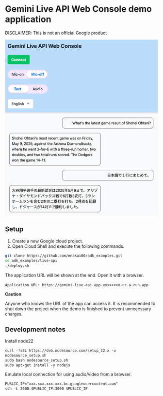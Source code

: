 # Gemini Live API Web Console demo application

DISCLAIMER: This is not an official Google product

![](https://github.com/enakai00/adk_examples/blob/main/live-api/doc/img/screenshot.png)

## Setup

1. Create a new Google cloud project.
2. Open Cloud Shell and execute the following commands.

```bash
git clone https://github.com/enakai00/adk_examples.git
cd adk_examples/live-api
./deploy.sh
```

The application URL will be shown at the end. Open it with a browser.

`Application URL: https://gemini-live-api-app-xxxxxxxx-uc.a.run.app`

**Caution**

Anyone who knows the URL of the app can access it. It is recommended to shut down the project when the demo is finished to prevent unnecessary charges.

## Development notes

Install node22
```
curl -fsSL https://deb.nodesource.com/setup_22.x -o nodesource_setup.sh
sudo bash nodesource_setup.sh
sudo apt-get install -y nodejs
```

Emulate local connection for using audio/video from a browser.
```
PUBLIC_IP="xxx.xxx.xxx.xxx.bc.googleusercontent.com"
ssh -L 3000:$PUBLIC_IP:3000 $PUBLIC_IP
```
